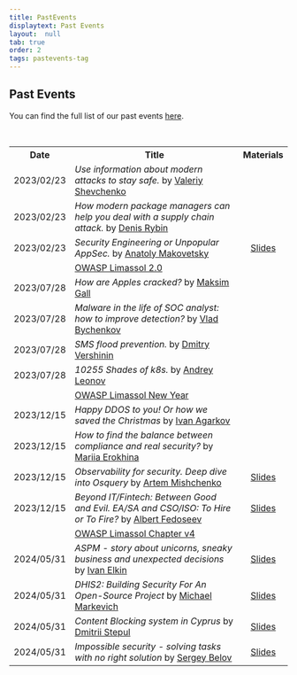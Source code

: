 ```yaml
---
title: PastEvents
displaytext: Past Events
layout:  null
tab: true
order: 2
tags: pastevents-tag
---
```


## Past Events

You can find the full list of our past events [here](https://www.meetup.com/owasp-limassol-meetup-group/).


<div class="talks">
    <br>
    <table>
        <tr>
            <th>Date</th>
            <th>Title</th>
            <th>Materials</th>
        </tr>
        <tr>
            <td>2023/02/23</td>
            <td><i>Use information about modern attacks to stay safe.</i> by <a href="https://krevetk0.medium.com/">Valeriy Shevchenko</a></td>
            <td></td>
        </tr>
        <tr>
            <td>2023/02/23</td>
            <td><i>How modern package managers can help you deal with a supply chain attack.</i> by <a href="https://www.linkedin.com/in/denis-r-b9621496/">Denis Rybin</a></td>
            <td><a href="slides/"></a></td>
        </tr>
        <tr>
            <td>2023/02/23</td>
            <td><i>Security Engineering or Unpopular AppSec.</i> by <a href="http://www.linkedin.com/in/anatoli-m/">Anatoly Makovetsky</a></td>
            <td><a href="slides/20230223_OWASP_meetup_slides_AMakovetsky_clean_pdf_friendly_1.pdf">Slides</a></td>
        </tr>
        <tr>
            <td></td>
            <td><i></i> <a href="https://www.meetup.com/owasp-limassol-meetup-group/events/294232592/">OWASP Limassol 2.0</a></td>
            <td></td>
        </tr>
        <tr>
            <td>2023/07/28</td>
            <td><i>How are Apples cracked?</i> by <a href="https://www.linkedin.com/in/maxim-gall-0a0533a3/">Maksim Gall</a></td>
            <td><a href="slides/"></a></td>
        </tr>
        <tr>
            <td>2023/07/28</td>
            <td><i>Malware in the life of SOC analyst: how to improve detection?</i> by <a href="https://www.linkedin.com/in/vladislav-bychenkov-09b845234/">Vlad Bychenkov</a></td>
            <td><a href="slides/"></a></td>
        </tr>
        <tr>
            <td>2023/07/28</td>
            <td><i>SMS flood prevention.</i> by <a href="">Dmitry Vershinin</a></td>
            <td><a href="slides/"></a></td>
        </tr>
        <tr>
            <td>2023/07/28</td>
            <td><i>10255 Shades of k8s.</i> by <a href="https://www.linkedin.com/in/andrewleonov/">Andrey Leonov</a></td>
            <td><a href="slides/"></a></td>
        </tr>
        <tr>
            <td></td>
            <td><i></i> <a href="https://www.meetup.com/owasp-limassol-meetup-group/events/297479557/">OWASP Limassol New Year</a></td>
            <td></td>
        </tr>
        <tr>
            <td>2023/12/15</td>
            <td><i>Happy DDOS to you! Or how we saved the Christmas</i> by <a href="https://www.linkedin.com/in/annmuor">Ivan Agarkov</a></td>
            <td><a href="slides/"></a></td>
        </tr>
        <tr>
            <td>2023/12/15</td>
            <td><i>How to find the balance between compliance and real security?</i> by <a href="https://www.linkedin.com/in/mariia-s-erokhina">Mariia Erokhina</a></td>
            <td><a href="slides/"></a></td>
        </tr>
        <tr>
            <td>2023/12/15</td>
            <td><i>Observability for security. Deep dive into Osquery</i> by <a href="https://www.linkedin.com/in/artem-mishchenko-155082159/">Artem Mishchenko</a></td>
            <td><a href="slides/Osquery_Owasp.pdf">Slides</a></td>
        </tr>
        <tr>
            <td>2023/12/15</td>
            <td><i>Beyond IT/Fintech: Between Good and Evil. EA/SA and CSO/ISO: To Hire or To Fire?</i> by <a href="https://www.linkedin.com/in/albert18041986/">Albert Fedoseev</a></td>
            <td><a href="slides/OWASP_Hire_or_Fire.pdf">Slides</a></td>
        </tr>
        <tr>
            <td></td>
            <td><i></i> <a href="https://www.meetup.com/owasp-limassol-meetup-group/events/300819935/">OWASP Limassol Chapter v4</a></td>
            <td></td>
        </tr>
        <tr>
            <td>2024/05/31</td>
            <td><i>ASPM - story about unicorns, sneaky business and unexpected decisions</i> by <a href="https://www.linkedin.com/in/ivan-elkin/">Ivan Elkin</a></td>
            <td><a href="slides/ASPM-OWASP.pdf">Slides</a></td>
        </tr>
        <tr>
            <td>2024/05/31</td>
            <td><i>DHIS2: Building Security For An Open-Source Project</i> by <a href="https://markevich.org/">Michael Markevich</a></td>
            <td><a href="slides/2024-michael-markevich-owasp-limassol.pdf">Slides</a></td>
        </tr>
        <tr>
            <td>2024/05/31</td>
            <td><i>Content Blocking system in Cyprus</i> by <a href="">Dmitrii Stepul</a></td>
            <td><a href="slides/presa_owasp.pdf">Slides</a></td>
        </tr>
        <tr>
            <td>2024/05/31</td>
            <td><i>Impossible security - solving tasks with no right solution</i> by <a href="https://sergeybe.love/">Sergey Belov</a></td>
            <td><a href="slides/OWASP-Belov.pdf">Slides</a></td>
        </tr>
    </table>
</div>

<style>
.talks table th:first-of-type {
    width: 15%;
}
.talks table th:nth-of-type(3) {
    width: 15%;
}
.talks table td:nth-of-type(3) {
    text-align: center;
}
</style>
